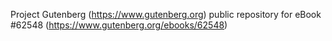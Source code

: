 Project Gutenberg (https://www.gutenberg.org) public repository for eBook #62548 (https://www.gutenberg.org/ebooks/62548)
